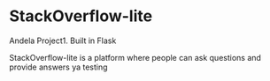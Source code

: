 # StackOverflow-lite
Andela Project1. Built in Flask

StackOverflow-lite is a platform where people can ask questions and provide answers
ya testing 
